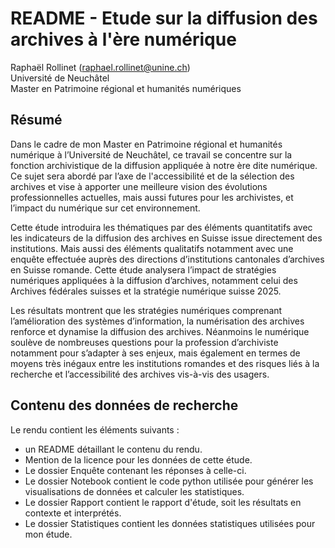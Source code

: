 # README - Etude sur la diffusion des archives à l'ère numérique 



Raphaël Rollinet (raphael.rollinet@unine.ch) <br>
Université de Neuchâtel <br>
Master en Patrimoine régional et humanités numériques <br>


## Résumé

Dans le cadre de mon Master en Patrimoine régional et humanités numérique à l’Université de Neuchâtel, ce travail se concentre sur la fonction archivistique de la diffusion appliquée à notre ère dite numérique. Ce sujet sera abordé par l’axe de l'accessibilité et de la sélection des archives et vise à apporter une meilleure vision des évolutions professionnelles actuelles, mais aussi futures pour les archivistes, et l’impact du numérique sur cet environnement. <br> 

Cette étude introduira les thématiques par des éléments quantitatifs avec les indicateurs de la diffusion des archives en Suisse issue directement des institutions. Mais aussi des éléments qualitatifs notamment avec une enquête effectuée auprès des directions d’institutions cantonales d’archives en Suisse romande. Cette étude analysera l’impact de stratégies numériques appliquées à la diffusion d’archives, notamment celui des Archives fédérales suisses et la stratégie numérique suisse 2025. <br>

Les résultats montrent que les stratégies numériques comprenant l’amélioration des systèmes d’information, la numérisation des archives renforce et dynamise la diffusion des archives. Néanmoins le numérique soulève de nombreuses questions pour la profession d’archiviste notamment pour s’adapter à ses enjeux, mais également en termes de moyens très inégaux entre les institutions romandes et des risques liés à la recherche et l’accessibilité des archives vis-à-vis des usagers. <br>


## Contenu des données de recherche
Le rendu contient les éléments suivants :

- un README détaillant le contenu du rendu.
- Mention de la licence pour les données de cette étude.
- Le dossier Enquête contenant les réponses à celle-ci.
- Le dossier Notebook contient le code python utilisée pour générer les visualisations de données et calculer les statistiques.
- Le dossier Rapport contient le rapport d'étude, soit les résultats en contexte et interprétés.
- Le dossier Statistiques contient les données statistiques utilisées pour mon étude.


